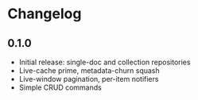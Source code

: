 # Changelog

## 0.1.0

- Initial release: single-doc and collection repositories
- Live-cache prime, metadata-churn squash
- Live-window pagination, per-item notifiers
- Simple CRUD commands
